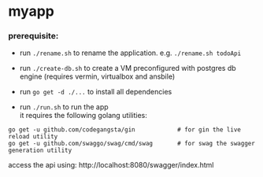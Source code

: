 # myapp

### prerequisite:

* run `./rename.sh` to rename the application. e.g. `./rename.sh todoApi`

* run `./create-db.sh` to create a VM preconfigured with postgres db engine
(requires vermin, virtualbox and ansbile)

* run `go get -d ./...` to install all dependencies

* run `./run.sh` to run the app   
it requires the following golang utilities:
```
go get -u github.com/codegangsta/gin			# for gin the live reload utility
go get -u github.com/swaggo/swag/cmd/swag		# for swag the swagger generation utility

```

access the api using: http://localhost:8080/swagger/index.html
